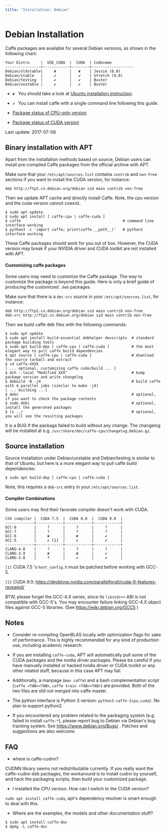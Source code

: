 ```yaml
---
title: "Installation: Debian"
---
```


# Debian Installation

Caffe packages are available for several Debian versions, as shown in the
following chart:

```
Your Distro     |  USE_CUDA  |  CUDA  | Codename
----------------+------------+--------+-------------------
Debian/oldstable|     ✘      |   ✘    | Jessie (8.0)
Debian/stable   |     ✔      |   ✔    | Stretch (9.0)
Debian/testing  |     ✔      |   ✔    | Buster
Debian/unstable |     ✔      |   ✔    | Buster
```

* `✘ ` You should take a look at [Ubuntu installation instruction](install_apt.html).

* `✔ ` You can install caffe with a single command line following this guide.

* [Package status of CPU-only version](https://tracker.debian.org/pkg/caffe)

* [Package status of CUDA version](https://tracker.debian.org/pkg/caffe-contrib)

Last update: 2017-07-08

## Binary installation with APT

Apart from the installation methods based on source, Debian users can install
pre-compiled Caffe packages from the official archive with APT.

Make sure that your `/etc/apt/sources.list` contains `contrib` and `non-free`
sections if you want to install the CUDA version, for instance:

```
deb http://ftp2.cn.debian.org/debian sid main contrib non-free
```

Then we update APT cache and directly install Caffe. Note, the cpu version and
the cuda version cannot coexist.

```
$ sudo apt update
$ sudo apt install [ caffe-cpu | caffe-cuda ]
$ caffe                                              # command line interface working
$ python3 -c 'import caffe; print(caffe.__path__)'   # python3 interface working
```

These Caffe packages should work for you out of box. However, the CUDA version
may break if your NVIDIA driver and CUDA toolkit are not installed with APT.

#### Customizing caffe packages

Some users may need to customize the Caffe package. The way to customize
the package is beyond this guide. Here is only a brief guide of producing
the customized `.deb` packages. 

Make sure that there is a `dec-src` source in your `/etc/apt/sources.list`,
for instance:

```
deb http://ftp2.cn.debian.org/debian sid main contrib non-free
deb-src http://ftp2.cn.debian.org/debian sid main contrib non-free
```

Then we build caffe deb files with the following commands:

```
$ sudo apt update
$ sudo apt install build-essential debhelper devscripts  # standard package building tools
$ sudo apt build-dep [ caffe-cpu | caffe-cuda ]          # the most elegant way to pull caffe build dependencies
$ apt source [ caffe-cpu | caffe-cuda ]                  # download the source tarball and extract
$ cd caffe-XXXX
[ ... optional, customizing caffe code/build ... ]
$ dch --local "Modified XXX"                             # bump package version and write changelog
$ debuild -B -j4                                         # build caffe with 4 parallel jobs (similar to make -j4)
[ ... building ...]
$ debc                                                   # optional, if you want to check the package contents
$ sudo debi                                              # optional, install the generated packages
$ ls ../                                                 # optional, you will see the resulting packages
```

It is a BUG if the package failed to build without any change.
The changelog will be installed at e.g. `/usr/share/doc/caffe-cpu/changelog.Debian.gz`.

## Source installation

Source installation under Debian/unstable and Debian/testing is similar to that of Ubuntu, but
here is a more elegant way to pull caffe build dependencies:

```
$ sudo apt build-dep [ caffe-cpu | caffe-cuda ]
```

Note, this requires a `deb-src` entry in your `/etc/apt/sources.list`.

#### Compiler Combinations

Some users may find their favorate compiler doesn't work with CUDA.

```
CXX compiler |  CUDA 7.5  |  CUDA 8.0  |  CUDA 9.0  |
-------------+------------+------------+------------+
GCC-8        |     ?      |     ?      |     ?      |
GCC-7        |     ?      |     ?      |     ?      |
GCC-6        |     ✘      |     ✘      |     ✔      |
GCC-5        |     ✔ [1]  |     ✔      |     ✔      |
-------------+------------+------------+------------+
CLANG-4.0    |     ?      |     ?      |     ?      |
CLANG-3.9    |     ✘      |     ✘      |     ✔      |
CLANG-3.8    |     ?      |     ✔      |     ✔      |
```

`[1]` CUDA 7.5 's `host_config.h` must be patched before working with GCC-5.

`[2]` CUDA 9.0: https://devblogs.nvidia.com/parallelforall/cuda-9-features-revealed/

BTW, please forget the GCC-4.X series, since its `libstdc++` ABI is not compatible with GCC-5's.
You may encounter failure linking GCC-4.X object files against GCC-5 libraries.
(See https://wiki.debian.org/GCC5 )

## Notes

* Consider re-compiling OpenBLAS locally with optimization flags for sake of
performance. This is highly recommended for any kind of production use, including
academic research.

* If you are installing `caffe-cuda`, APT will automatically pull some of the
CUDA packages and the nvidia driver packages. Please be careful if you have
manually installed or hacked nvidia driver or CUDA toolkit or any other
related stuff, because in this case APT may fail.

* Additionally, a manpage (`man caffe`) and a bash complementation script
(`caffe <TAB><TAB>`, `caffe train <TAB><TAB>`) are provided.
Both of the two files are still not merged into caffe master.

* The python interface is Python 3 version: `python3-caffe-{cpu,cuda}`.
No plan to support python2.

* If you encountered any problem related to the packaging system (e.g. failed to install `caffe-*`),
please report bug to Debian via Debian's bug tracking system. See https://www.debian.org/Bugs/ .
Patches and suggestions are also welcome.

## FAQ

* where is caffe-cudnn?

CUDNN library seems not redistributable currently. If you really want the
caffe-cudnn deb packages, the workaround is to install cudnn by yourself,
and hack the packaging scripts, then build your customized package.

* I installed the CPU version. How can I switch to the CUDA version?

`sudo apt install caffe-cuda`, apt's dependency resolver is smart enough to deal with this.

* Where are the examples, the models and other documentation stuff?

```
$ sudo apt install caffe-doc
$ dpkg -L caffe-doc
```
